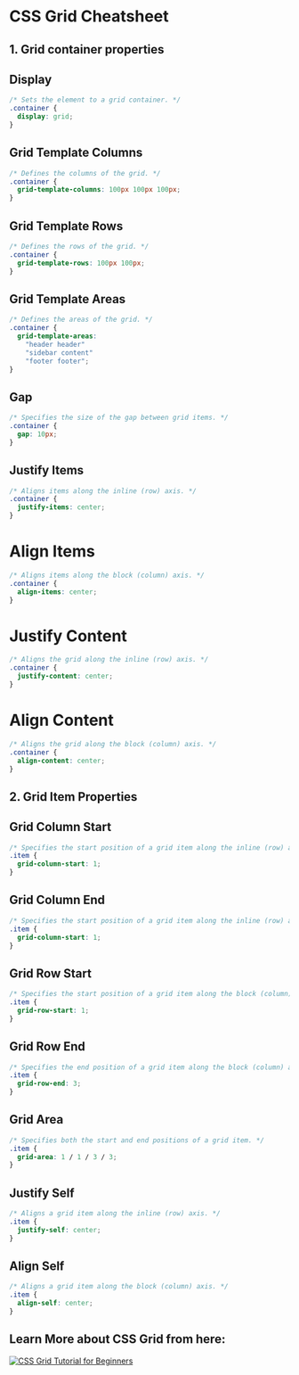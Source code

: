 # CSS Grid Cheatsheet
## 1. Grid container properties

## Display
```css
/* Sets the element to a grid container. */
.container {
  display: grid;
}
```

## Grid Template Columns
```css
/* Defines the columns of the grid. */
.container {
  grid-template-columns: 100px 100px 100px;
}
```

## Grid Template Rows
```css
/* Defines the rows of the grid. */
.container {
  grid-template-rows: 100px 100px;
}
```

## Grid Template Areas
```css
/* Defines the areas of the grid. */
.container {
  grid-template-areas: 
    "header header"
    "sidebar content"
    "footer footer";
}
```

## Gap
```css
/* Specifies the size of the gap between grid items. */
.container {
  gap: 10px;
}
```

## Justify Items
```css
/* Aligns items along the inline (row) axis. */
.container {
  justify-items: center;
}
```

# Align Items
```css
/* Aligns items along the block (column) axis. */
.container {
  align-items: center;
}
```

# Justify Content
```css
/* Aligns the grid along the inline (row) axis. */
.container {
  justify-content: center;
}
```

# Align Content
```css
/* Aligns the grid along the block (column) axis. */
.container {
  align-content: center;
}
```

## 2. Grid Item Properties
## Grid Column Start

```css
/* Specifies the start position of a grid item along the inline (row) axis. */
.item {
  grid-column-start: 1;
}
```

## Grid Column End
```css 
/* Specifies the start position of a grid item along the inline (row) axis. */
.item {
  grid-column-start: 1;
}
```

## Grid Row Start
```css
/* Specifies the start position of a grid item along the block (column) axis. */
.item {
  grid-row-start: 1;
}
```

## Grid Row End
```css
/* Specifies the end position of a grid item along the block (column) axis. */
.item {
  grid-row-end: 3;
}
```

## Grid Area
```css
/* Specifies both the start and end positions of a grid item. */
.item {
  grid-area: 1 / 1 / 3 / 3;
}
```

## Justify Self
```css
/* Aligns a grid item along the inline (row) axis. */
.item {
  justify-self: center;
}
```

## Align Self
```css
/* Aligns a grid item along the block (column) axis. */
.item {
  align-self: center;
}
```

## Learn More about CSS Grid from here:

[![CSS Grid Tutorial for Beginners](https://i.ytimg.com/vi/ULp7wPJ-rzQ/hq720.jpg?sqp=-oaymwEcCNAFEJQDSFXyq4qpAw4IARUAAIhCGAFwAcABBg==&rs=AOn4CLAF_KnaTkQYj55zEN0fDGX-74JVKQ)](https://www.youtube.com/watch?v=ULp7wPJ-rzQ&ab_channel=VishalRajput "CSS Grid Tutorial for Beginners")
